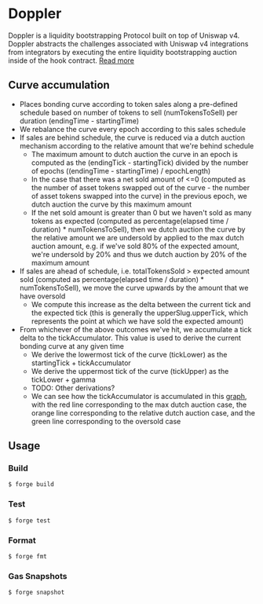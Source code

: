 # Doppler

Doppler is a liquidity bootstrapping Protocol built on top of Uniswap v4. Doppler abstracts the challenges associated with Uniswap v4 integrations from integrators by executing the entire liquidity bootstrapping auction inside of the hook contract. [Read more](https://whetstone.cc/doppler)

## Curve accumulation

- Places bonding curve according to token sales along a pre-defined schedule based on number of tokens to sell (numTokensToSell) per duration (endingTime - startingTime)
- We rebalance the curve every epoch according to this sales schedule
- If sales are behind schedule, the curve is reduced via a dutch auction mechanism according to the relative amount that we're behind schedule
    - The maximum amount to dutch auction the curve in an epoch is computed as the (endingTick - startingTick) divided by the number of epochs ((endingTime - startingTime) / epochLength)
    - In the case that there was a net sold amount of <=0 (computed as the number of asset tokens swapped out of the curve - the number of asset tokens swapped into the curve) in the previous epoch, we dutch auction the curve by this maximum amount
    - If the net sold amount is greater than 0 but we haven't sold as many tokens as expected (computed as percentage(elapsed time / duration) * numTokensToSell), then we dutch auction the curve by the relative amount we are undersold by applied to the max dutch auction amount, e.g. if we've sold 80% of the expected amount, we're undersold by 20% and thus we dutch auction by 20% of the maximum amount
- If sales are ahead of schedule, i.e. totalTokensSold > expected amount sold (computed as percentage(elapsed time / duration) * numTokensToSell), we move the curve upwards by the amount that we have oversold
    - We compute this increase as the delta between the current tick and the expected tick (this is generally the upperSlug.upperTick, which represents the point at which we have sold the expected amount)
- From whichever of the above outcomes we've hit, we accumulate a tick delta to the tickAccumulator. This value is used to derive the current bonding curve at any given time
    - We derive the lowermost tick of the curve (tickLower) as the startingTick + tickAccumulator
    - We derive the uppermost tick of the curve (tickUpper) as the tickLower + gamma
    - TODO: Other derivations?
    - We can see how the tickAccumulator is accumulated in this [graph](https://www.desmos.com/calculator/fjnd0mcpst), with the red line corresponding to the max dutch auction case, the orange line corresponding to the relative dutch auction case, and the green line corresponding to the oversold case

## Usage

### Build

```shell
$ forge build
```

### Test

```shell
$ forge test
```

### Format

```shell
$ forge fmt
```

### Gas Snapshots

```shell
$ forge snapshot
```
